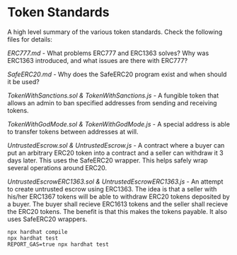 # Token Standards

A high level summary of the various token standards. Check the following files for details:

_ERC777.md_ - What problems ERC777 and ERC1363 solves? Why was ERC1363 introduced, and what issues are there with ERC777?

_SafeERC20.md_ - Why does the SafeERC20 program exist and when should it be used?

_TokenWithSanctions.sol & TokenWithSanctions.js_ - A fungible token that allows an admin to ban specified addresses from sending and receiving tokens.

_TokenWithGodMode.sol & TokenWithGodMode.js_ - A special address is able to transfer tokens between addresses at will.

_UntrustedEscrow.sol & UntrustedEscrow.js_ - A contract where a buyer can put an arbitrary ERC20 token into a contract and a seller can withdraw it 3 days later. This uses the SafeERC20 wrapper. This helps safely wrap several operations around ERC20.

_UntrustedEscrowERC1363.sol & UntrustedEscrowERC1363.js_ - An attempt to create untrusted escrow using ERC1363. The idea is that a seller with his/her ERC1367 tokens will be able to withdraw ERC20 tokens deposited by a buyer. The buyer shall recieve ERC1613 tokens and the seller shall recieve the ERC20 tokens. The benefit is that this makes the tokens payable. It also uses SafeERC20 wrappers.

```shell
npx hardhat compile
npx hardhat test
REPORT_GAS=true npx hardhat test
```
